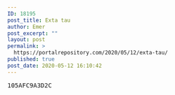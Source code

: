```yaml
---
ID: 18195
post_title: Exta tau
author: Emer
post_excerpt: ""
layout: post
permalink: >
  https://portalrepository.com/2020/05/12/exta-tau/
published: true
post_date: 2020-05-12 16:10:42
---
```

<pre>105AFC9A3D2C</pre>